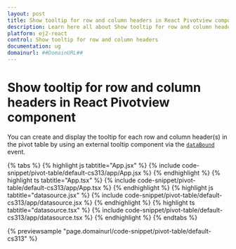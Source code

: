 ```yaml
---
layout: post
title: Show tooltip for row and column headers in React Pivotview component | Syncfusion
description: Learn here all about Show tooltip for row and column headers in Syncfusion React Pivotview component of Syncfusion Essential JS 2 and more.
platform: ej2-react
control: Show tooltip for row and column headers 
documentation: ug
domainurl: ##DomainURL##
---
```


# Show tooltip for row and column headers in React Pivotview component

You can create and display the tooltip for each row and column header(s) in the pivot table by using an external tooltip component via the [`dataBound`](https://ej2.syncfusion.com/react/documentation/api/pivotview/#databound) event.

{% tabs %}
{% highlight js tabtitle="App.jsx" %}
{% include code-snippet/pivot-table/default-cs313/app/App.jsx %}
{% endhighlight %}
{% highlight ts tabtitle="App.tsx" %}
{% include code-snippet/pivot-table/default-cs313/app/App.tsx %}
{% endhighlight %}
{% highlight js tabtitle="datasource.jsx" %}
{% include code-snippet/pivot-table/default-cs313/app/datasource.jsx %}
{% endhighlight %}
{% highlight ts tabtitle="datasource.tsx" %}
{% include code-snippet/pivot-table/default-cs313/app/datasource.tsx %}
{% endhighlight %}
{% endtabs %}

 {% previewsample "page.domainurl/code-snippet/pivot-table/default-cs313" %}